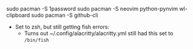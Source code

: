 sudo pacman -S 1password
sudo pacman -S neovim python-pynvim wl-clipboard
sudo pacman -S github-cli

- Set to zsh, but still getting fish errors:
  - Turns out ~/.config/alacritty/alacritty.yml still had this set to `/bin/fish`
